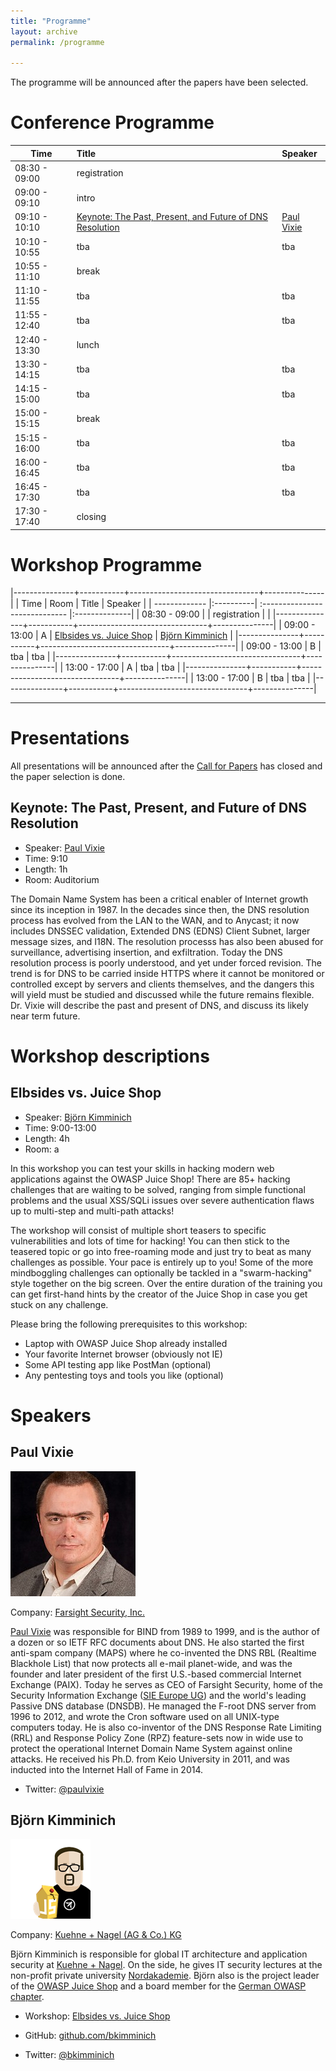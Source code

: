```yaml
---
title: "Programme"
layout: archive
permalink: /programme

---
```


The programme will be announced after the papers have been selected.

# Conference Programme #

| Time                   | Title                    | Speaker  |
| ------------- |:-------------|:------|
| 08:30 - 09:00      | registration        |              |
| 09:00 - 09:10      | intro                   |              |
| 09:10 - 10:10      | [Keynote: The Past, Present, and Future of DNS Resolution](#keynote-the-past-present-and-future-of-dns-resolution) | [Paul Vixie](#paul-vixie) |
| 10:10 - 10:55      | tba     |    tba |
| 10:55 - 11:10      | break     |     |
| 11:10 - 11:55      | tba     |    tba |
| 11:55 - 12:40      | tba     |    tba |
| 12:40 - 13:30      | lunch     |     |
| 13:30 - 14:15      | tba     |    tba |
| 14:15 - 15:00      | tba     |    tba |
| 15:00 - 15:15      | break     |     |
| 15:15 - 16:00      | tba     |    tba |
| 16:00 - 16:45      | tba     |    tba |
| 16:45 - 17:30     | tba      |    tba |
| 17:30 - 17:40      | closing     |     |

# Workshop Programme #

|---------------+-----------+--------------------------------+---------------|
| Time                   | Room      | Title                          | Speaker       |
| ------------- |:----------| :----------------------------- |:--------------|
| 08:30 - 09:00 |           | registration                   |               |
|---------------+-----------+--------------------------------+---------------|
| 09:00 - 13:00 | A         | [Elbsides vs. Juice Shop](#elbsides-vs-juice-shop) | [Björn Kimminich](#björn-kimminich) |
|---------------+-----------+--------------------------------+---------------|
| 09:00 - 13:00 | B       | tba                                | tba         |
|---------------+-----------+--------------------------------+---------------|
| 13:00 - 17:00 | A         | tba                                | tba         |
|---------------+-----------+--------------------------------+---------------|
| 13:00 - 17:00 | B       | tba                                | tba         |
|---------------+-----------+--------------------------------+---------------|

-------------------------------------------------------------------------------

# Presentations #

All presentations will be announced after the [Call for Papers](cfp.html) has closed and the paper selection is done.

## Keynote: The Past, Present, and Future of DNS Resolution ##

* Speaker: [Paul Vixie](#paul-vixie)
* Time: 9:10
* Length: 1h
* Room: Auditorium

The Domain Name System has been a critical enabler of Internet growth
since its inception in 1987. In the decades since then, the DNS
resolution process has evolved from the LAN to the WAN, and to
Anycast; it now includes DNSSEC validation, Extended DNS (EDNS) Client
Subnet, larger message sizes, and I18N. The resolution processs has
also been abused for surveillance, advertising insertion, and
exfiltration. Today the DNS resolution process is poorly understood,
and yet under forced revision. The trend is for DNS to be carried
inside HTTPS where it cannot be monitored or controlled except by
servers and clients themselves, and the dangers this will yield must
be studied and discussed while the future remains flexible. Dr. Vixie
will describe the past and present of DNS, and discuss its likely near
term future.

# Workshop descriptions #

## Elbsides vs. Juice Shop ##

* Speaker: [Björn Kimminich](#björn-kimminich)
* Time: 9:00-13:00
* Length: 4h
* Room: a

In this workshop you can test your skills in hacking modern
web applications against the OWASP Juice Shop! There are 85+
hacking challenges that are waiting to be solved, ranging from
simple functional problems and the usual XSS/SQLi issues over
severe authentication flaws up to multi-step and multi-path
attacks!

The workshop will consist of multiple short teasers to specific
vulnerabilities and lots of time for hacking! You can then stick
to the teasered topic or go into free-roaming mode and just try to
beat as many challenges as possible. Your pace is entirely up to
you! Some of the more mindboggling challenges can optionally be
tackled in a "swarm-hacking" style together on the big
screen. Over the entire duration of the training you can get
first-hand hints by the creator of the Juice Shop in case you get
stuck on any challenge.

Please bring the following prerequisites to this workshop:

* Laptop with OWASP Juice Shop already installed
* Your favorite Internet browser (obviously not IE)
* Some API testing app like PostMan (optional)
* Any pentesting toys and tools you like (optional)



# Speakers #

## Paul Vixie ##

![Paul Vixie](assets/images/Paul-Vixie.jpg)

Company: [Farsight Security, Inc.](https://www.farsightsecurity.com)

[Paul Vixie](https://en.wikipedia.org/wiki/Paul_Vixie) was responsible
for BIND from 1989 to 1999, and is the
author of a dozen or so IETF RFC documents about DNS. He also started
the first anti-spam company (MAPS) where he co-invented the DNS RBL
(Realtime Blackhole List) that now protects all e-mail planet-wide,
and was the founder and later president of the first U.S.-based
commercial Internet Exchange (PAIX). Today he serves as CEO of
Farsight Security, home of the Security Information Exchange
([SIE Europe UG](http://sie-europe.net/)) and
the world's leading Passive DNS database (DNSDB). He managed the
F-root DNS server from 1996 to 2012, and wrote the Cron software used
on all UNIX-type computers today. He is also co-inventor of the DNS
Response Rate Limiting (RRL) and Response Policy Zone (RPZ)
feature-sets now in wide use to protect the operational Internet
Domain Name System against online attacks. He received his Ph.D. from
Keio University in 2011, and was inducted into the Internet Hall of
Fame in 2014.

* Twitter: [@paulvixie](https://twitter.com/paulvixie)

## Björn Kimminich ##

![Björn Kimminich](assets/images/Bjoern-avatar.png)

Company: [Kuehne + Nagel (AG & Co.) KG](https://kuehne-nagel.com/)

Björn Kimminich is responsible for global IT architecture and application security at [Kuehne + Nagel](https://kuehne-nagel.com/). On the side, he gives IT security lectures at the non-profit private university [Nordakademie](https://www.nordakademie.de/). Björn also is the project leader of the [OWASP Juice Shop](http://owasp-juice.shop/) and a board member for the [German OWASP chapter](https://www.owasp.org/index.php/Germany).

* Workshop: [Elbsides vs. Juice Shop](#elbsides-vs-juice-shop)

* GitHub: [github.com/bkimminich](https://github.com/bkimminich)

* Twitter: [@bkimminich](https://twitter.com/bkimminich)

